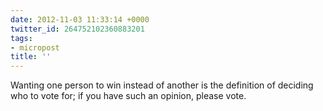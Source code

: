 ```yaml
---
date: 2012-11-03 11:33:14 +0000
twitter_id: 264752102360883201
tags:
- micropost
title: ''
---
```


Wanting one person to win instead of another is the definition of deciding who to vote for; if you have such an opinion, please vote.
